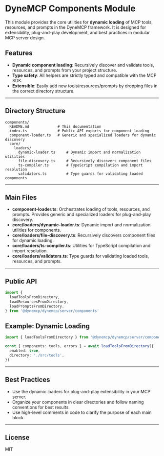 # DyneMCP Components Module

This module provides the core utilities for **dynamic loading** of MCP tools, resources, and prompts in the DyneMCP framework. It is designed for extensibility, plug-and-play development, and best practices in modular MCP server design.

## Features

- **Dynamic component loading**: Recursively discover and validate tools, resources, and prompts from your project structure.
- **Type safety**: All helpers are strictly typed and compatible with the MCP SDK.
- **Extensible**: Easily add new tools/resources/prompts by dropping files in the correct directory structure.

---

## Directory Structure

```
components/
  README.md             # This documentation
  index.ts              # Public API exports for component loading
  component-loader.ts   # Generic and specialized loaders for dynamic discovery
  core/
    loaders/
      dynamic-loader.ts     # Dynamic import and normalization utilities
      file-discovery.ts     # Recursively discovers component files
      ts-compiler.ts        # TypeScript compilation and import resolution
      validators.ts         # Type guards for validating loaded components
```

---

## Main Files

- **component-loader.ts**: Orchestrates loading of tools, resources, and prompts. Provides generic and specialized loaders for plug-and-play discovery.
- **core/loaders/dynamic-loader.ts**: Dynamic import and normalization utilities for components.
- **core/loaders/file-discovery.ts**: Recursively discovers component files for dynamic loading.
- **core/loaders/ts-compiler.ts**: Utilities for TypeScript compilation and import resolution.
- **core/loaders/validators.ts**: Type guards for validating loaded tools, resources, and prompts.

---

## Public API

```ts
import {
  loadToolsFromDirectory,
  loadResourcesFromDirectory,
  loadPromptsFromDirectory,
} from '@dynemcp/dynemcp/server/components'
```

## Example: Dynamic Loading

```ts
import { loadToolsFromDirectory } from '@dynemcp/dynemcp/server/components'

const { components: tools, errors } = await loadToolsFromDirectory({
  enabled: true,
  directory: './src/tools',
})
```

---

## Best Practices

- Use the dynamic loaders for plug-and-play extensibility in your MCP server.
- Organize your components in clear directories and follow naming conventions for best results.
- Use high-level comments in code to clarify the purpose of each main block.

---

## License

MIT
